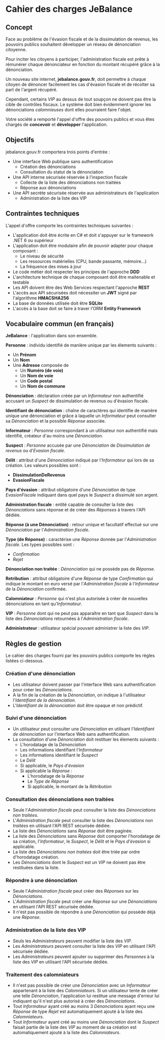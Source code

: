 # Cahier des charges JeBalance

## Concept

Face au problème de l'évasion fiscale et de la dissimulation de revenus, les pouvoirs publics souhaitent développer un réseau de dénonciation citoyenne.

Pour inciter les citoyens à participer, l'administration fiscale est prête à rémunérer chaque dénonciateur en fonction du montant récupéré grâce à la dénonciation.

Un nouveau site internet, **jebalance.gouv.fr**, doit permettre à chaque citoyen de dénoncer facilement les cas d'évasion fiscale et de récolter sa part de l'argent récupéré.

Cependant, certains *VIP* au dessus de tout soupçon ne doivent pas être la cible de contrôles fiscaux. Le système doit bien évidemment ignorer les dénonciations *calomnieuses* dont elles pourraient faire l'objet.

Votre société a remporté l'appel d'offre des pouvoirs publics et vous êtes chargés de **concevoir** et **développer** l'application.

## Objectifs

jebalance.gouv.fr comportera trois points d'entrée :
* Une interface Web publique sans authentification
  * Création des dénonciations
  * Consultation du statut de la dénonciation
* Une API interne sécurisée réservée à l'inspection fiscale
  * Collecte de la liste des dénonciations non traitées
  * Réponse aux dénonciations
* Une API secrète sécurisée réservée aux administrateurs de l'application
  * Administration de la liste des VIP

## Contraintes techniques

L'appel d'offre comporte les contraintes techniques suivantes :
- L'application doit être écrite en C# et doit s'appuyer sur le framework .NET 6 ou supérieur
- L'application doit être modulaire afin de pouvoir adapter pour chaque composant :
  - Le niveau de sécurité
  - Les ressources matérielles (CPU, bande passante, mémoire...)
  - La fréquence des mises à jour
- Le code métier doit respecter les principes de l'approche **DDD**
- L'architecture technique de chaque composant doit être maitenable et testable
- Les API doivent être des Web Services respectant l'approche **REST**
- L'accès aux API sécurisées doit nécessiter un **JWT** signé par l'algorithme **HMACSHA256**
- La base de données utilisée doit être **SQLite**
- L'accès à la base doit se faire à traver l'ORM **Entity Framework**

## Vocabulaire commun (en français)

**JeBalance** : l'application dans son ensemble.

**Personne** : individu identifié de manière unique par les élements suivants :
- Un **Prénom**
- Un **Nom**
- Une **Adresse** composée de 
  - Un **Numéro (de voie)**
  - Un **Nom de voie**
  - Un **Code postal**
  - Un **Nom de commune**

**Dénonciation** : déclaration créée par un *Informateur* non authentifié accusant un *Suspect* de dissimulation de revenus ou d'évasion fiscale.

**Identifiant de dénonciation** : chaîne de caractères qui identifie de manière unique une dénonciation et grâce à laquelle un *Informateur* peut consulter sa *Dénonciation* et la possible *Réponse* associée.

**Informateur** : *Personne* correspondant à un utilisateur non authentifié mais identifié, créateur d'au moins une *Dénonciation*.
  
**Suspect** : *Personne* accusée par une *Dénonciation* de *Dissimulation de revenus* ou d'*Evasion fiscale*.

**Délit** : attribut d'une *Dénonciation* indiqué par l'*Informateur* qui lors de sa création. Les valeurs possibles sont :
* **DissimulationDeRevenus**
* **EvasionFiscale**

**Pays d'évasion** : attribut obligatoire d'une *Dénonciation* de type *EvasionFiscale* indiquant dans quel pays le *Suspect* a dissimulé son argent.

**Administration fiscale** : entité capable de consulter la liste des *Dénonciations* sans réponse et de créer des *Réponses* à travers l'API dédiée.

**Réponse (à une Dénonciation)** : retour unique et facultatif effectué sur une *Dénonciation* par l'*Administration fiscale*.

**Type (de Réponse)** : caractérise une *Réponse* donnée par l'*Administration fiscale*. Les types possibles sont :
* *Confirmation*
* *Rejet*

**Dénonciation non traitée** : *Dénonciation* qui ne possède pas de *Réponse*.

**Retribution** : attribut obligatoire d'une *Réponse* de type *Confirmation* qui indique le montant en euro versé par l'*Administration fiscale* à l'*Informateur* de la *Dénonciation* confirmée.

**Calomniateur** : *Personne* qui n'est plus autorisée à créer de nouvelles dénonciations en tant qu'*Informateur*.

**VIP** : *Personne* dont qui ne peut pas apparaître en tant que *Suspect* dans la liste des *Dénonciations* retournées à l'*Administration fiscale*.

**Administrateur** : utilisateur spécial pouvant administrer la liste des *VIP*.

## Règles de gestion

Le cahier des charges fourni par les pouvoirs publics comporte les règles listées ci-dessous.

### Création d'une dénonciation

- Les utilisateur doivent passer par l'interface Web sans authentification pour créer les *Dénonciations*.
- A la fin de la création de la *Dénonciation*, on indique à l'utilisateur l'*Identifiant de la dénonciation*.
- L'*Identifiant de la dénonciation* doit être opaque et non prédictif.

### Suivi d'une dénonciation

- Un utilisateur peut consulter une *Dénonciation* en utilisant l'*Identifiant de dénonciation* sur l'interface Web sans authentification.
- La consultation d'une *Dénonciation* doit restituer les élements suivants :
  - L'horodatage de la *Dénonciation*
  - Les informations identifiant l'*Informateur*
  - Les informations identifiant le *Suspect*
  - Le *Délit*
  - Si applicable, le *Pays d'évasion*
  - Si applicable la *Réponse* :
    - L'horodatage de la *Réponse*
    - Le *Type de Réponse*
    - Si applicable, le montant de la *Rétribution*

### Consultation des dénonciations non traitées

- Seule l'*Administration fiscale* peut consulter la liste des *Dénonciations non traitées*.
- L'*Administration fiscale* peut consulter la liste des *Dénonciations non traitées* en utilisant l'API REST sécurisée dédiée.
- La liste des *Dénonciations* sans *Réponse* doit être paginée.
- La liste des *Dénonciations* sans *Réponse* doit comporter l'horodatage de sa création, l'*Informateur*, le *Suspect*, le *Délit* et le *Pays d'évasion* si applicable.
- La liste des *Dénonciations non traitées* doit être triée par ordre d'horodatage création.
- Les *Dénonciations* dont le *Suspect* est un *VIP* ne doivent pas être restituées dans la liste.

### Répondre à une dénonciation

- Seule l'*Administration fiscale* peut créer des *Réponses* sur les *Dénonciations*.
- L'*Administration fiscale* peut créer une *Réponse* sur une *Dénonciations* en utilisant l'API REST sécurisée dédiée.
- Il n'est pas possible de répondre à une *Dénonciation* qui possède déjà une *Réponse*.

### Administration de la liste des VIP

- Seuls les *Administrateurs* peuvent modifier la liste des *VIP*.
- Les *Administrateurs* peuvent consulter la liste des *VIP* en utilisant l'API sécurisée dédiée.
- Les *Administrateurs* peuvent ajouter ou supprimer des *Personnes* à la liste des *VIP* en utilisant l'API sécurisée dédiée.

### Traitement des calomniateurs

- Il n'est pas possible de créer une *Dénonciation* avec un *Informateur* appartenant à la liste des *Calomniateurs*. Si un utilisateur tente de créer une telle *Dénonciation*, l'application lui restitue une message d'erreur lui indiquant qu'il n'est plus autorisé à créer des *Dénonciations*.
- Tout *Informateur* ayant créé au moins 3 *Dénonciations* ayant reçu une *Réponse* de type *Rejet* est automatiquement ajouté à la liste des *Calomniateurs*.
- Tout *Informateur* ayant créé au moins une *Dénonciation* dont le *Suspect* faisait partie de la liste des *VIP* au moment de sa création est automatiquement ajouté à la liste des *Calomniateurs*.